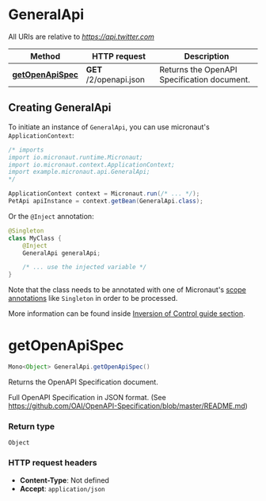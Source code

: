 # GeneralApi

All URIs are relative to *https://api.twitter.com*

| Method | HTTP request | Description |
|------------- | ------------- | -------------|
| [**getOpenApiSpec**](GeneralApi.md#getOpenApiSpec) | **GET** /2/openapi.json | Returns the OpenAPI Specification document. |


## Creating GeneralApi

To initiate an instance of `GeneralApi`, you can use micronaut's `ApplicationContext`:
```java
/* imports
import io.micronaut.runtime.Micronaut;
import io.micronaut.context.ApplicationContext;
import example.micronaut.api.GeneralApi;
*/

ApplicationContext context = Micronaut.run(/* ... */);
PetApi apiInstance = context.getBean(GeneralApi.class);
```

Or the `@Inject` annotation:
```java
@Singleton
class MyClass {
    @Inject
    GeneralApi generalApi;

    /* ... use the injected variable */
}
```
Note that the class needs to be annotated with one of Micronaut's [scope annotations](https://docs.micronaut.io/latest/guide/#scopes) like `Singleton` in order to be processed.

More information can be found inside [Inversion of Control guide section](https://docs.micronaut.io/latest/guide/#ioc).

<a name="getOpenApiSpec"></a>
# **getOpenApiSpec**
```java
Mono<Object> GeneralApi.getOpenApiSpec()
```

Returns the OpenAPI Specification document.

Full OpenAPI Specification in JSON format. (See https://github.com/OAI/OpenAPI-Specification/blob/master/README.md)



### Return type
`Object`



### HTTP request headers
 - **Content-Type**: Not defined
 - **Accept**: `application/json`

